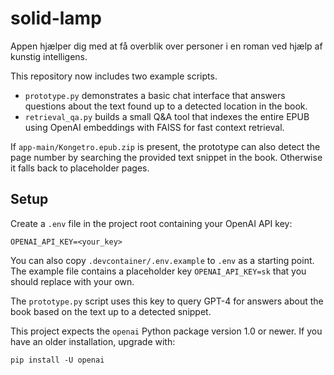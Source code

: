 
# solid-lamp
Appen hjælper dig med at få overblik over personer i en roman ved hjælp af kunstig intelligens.

This repository now includes two example scripts.

- `prototype.py` demonstrates a basic chat interface that answers questions about
  the text found up to a detected location in the book.
- `retrieval_qa.py` builds a small Q&A tool that indexes the entire EPUB using
  OpenAI embeddings with FAISS for fast context retrieval.

If `app-main/Kongetro.epub.zip` is present, the prototype can also detect the page number by searching the provided text snippet in the book. Otherwise it falls back to placeholder pages.

## Setup

Create a `.env` file in the project root containing your OpenAI API key:

```
OPENAI_API_KEY=<your_key>
```

You can also copy `.devcontainer/.env.example` to `.env` as a starting point. The
example file contains a placeholder key `OPENAI_API_KEY=sk` that you should
replace with your own.

The `prototype.py` script uses this key to query GPT-4 for answers about the book based on the text up to a detected snippet.

This project expects the `openai` Python package version 1.0 or newer. If you
have an older installation, upgrade with:

```
pip install -U openai
```
